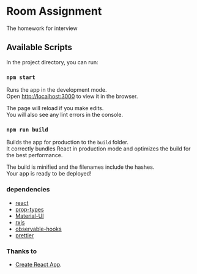 # Room Assignment

The homework for interview 

## Available Scripts

In the project directory, you can run:

### `npm start`

Runs the app in the development mode.\
Open [http://localhost:3000](http://localhost:3000) to view it in the browser.

The page will reload if you make edits.\
You will also see any lint errors in the console.

### `npm run build`

Builds the app for production to the `build` folder.\
It correctly bundles React in production mode and optimizes the build for the best performance.

The build is minified and the filenames include the hashes.\
Your app is ready to be deployed!

### dependencies
- [react](https://reactjs.org/)
- [prop-types](https://reactjs.org/docs/typechecking-with-proptypes.html)
- [Material-UI](https://material-ui.com/)
- [rxjs](https://rxjs.dev/guide/overview/)
- [observable-hooks](https://observable-hooks.js.org/)
- [prettier](https://prettier.io/)

### Thanks to
- [Create React App](https://github.com/facebook/create-react-app).
